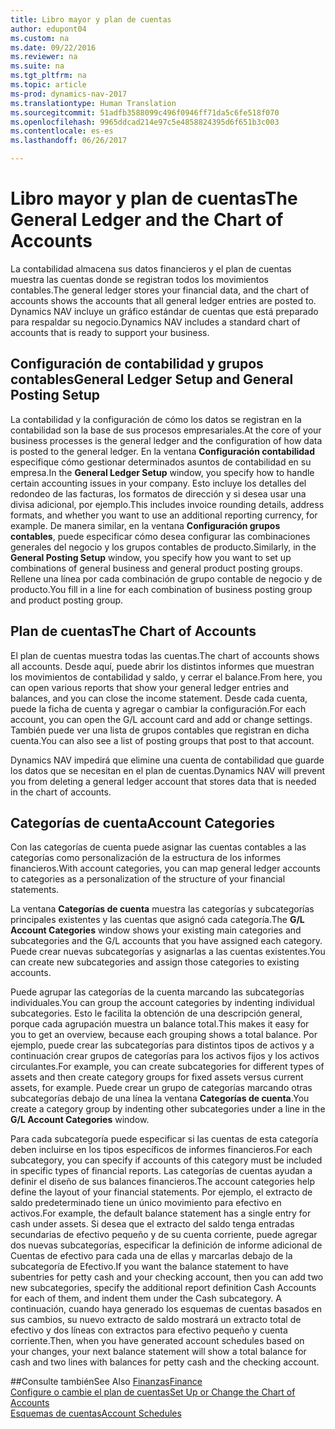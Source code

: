 ```yaml
---
title: Libro mayor y plan de cuentas
author: edupont04
ms.custom: na
ms.date: 09/22/2016
ms.reviewer: na
ms.suite: na
ms.tgt_pltfrm: na
ms.topic: article
ms-prod: dynamics-nav-2017
ms.translationtype: Human Translation
ms.sourcegitcommit: 51adfb3588099c496f0946ff71da5c6fe518f070
ms.openlocfilehash: 9965ddcad214e97c5e4858824395d6f651b3c003
ms.contentlocale: es-es
ms.lasthandoff: 06/26/2017

---
```


# <a name="the-general-ledger-and-the-chart-of-accounts"></a><span data-ttu-id="18042-102">Libro mayor y plan de cuentas</span><span class="sxs-lookup"><span data-stu-id="18042-102">The General Ledger and the Chart of Accounts</span></span>
<span data-ttu-id="18042-103">La contabilidad almacena sus datos financieros y el plan de cuentas muestra las cuentas donde se registran todos los movimientos contables.</span><span class="sxs-lookup"><span data-stu-id="18042-103">The general ledger stores your financial data, and the chart of accounts shows the accounts that all general ledger entries are posted to.</span></span> <span data-ttu-id="18042-104">Dynamics NAV incluye un gráfico estándar de cuentas que está preparado para respaldar su negocio.</span><span class="sxs-lookup"><span data-stu-id="18042-104">Dynamics NAV includes a standard chart of accounts that is ready to support your business.</span></span>

## <a name="general-ledger-setup-and-general-posting-setup"></a><span data-ttu-id="18042-105">Configuración de contabilidad y grupos contables</span><span class="sxs-lookup"><span data-stu-id="18042-105">General Ledger Setup and General Posting Setup</span></span>
<span data-ttu-id="18042-106">La contabilidad y la configuración de cómo los datos se registran en la contabilidad son la base de sus procesos empresariales.</span><span class="sxs-lookup"><span data-stu-id="18042-106">At the core of your business processes is the general ledger and the configuration of how data is posted to the general ledger.</span></span>
<span data-ttu-id="18042-107">En la ventana **Configuración contabilidad** especifique cómo gestionar determinados asuntos de contabilidad en su empresa.</span><span class="sxs-lookup"><span data-stu-id="18042-107">In the **General Ledger Setup** window, you specify how to handle certain accounting issues in your company.</span></span> <span data-ttu-id="18042-108">Esto incluye los detalles del redondeo de las facturas, los formatos de dirección y si desea usar una divisa adicional, por ejemplo.</span><span class="sxs-lookup"><span data-stu-id="18042-108">This includes invoice rounding details, address formats, and whether you want to use an additional reporting currency, for example.</span></span>
<span data-ttu-id="18042-109">De manera similar, en la ventana **Configuración grupos contables**, puede especificar cómo desea configurar las combinaciones generales del negocio y los grupos contables de producto.</span><span class="sxs-lookup"><span data-stu-id="18042-109">Similarly, in the **General Posting Setup** window, you specify how you want to set up combinations of general business and general product posting groups.</span></span> <span data-ttu-id="18042-110">Rellene una línea por cada combinación de grupo contable de negocio y de producto.</span><span class="sxs-lookup"><span data-stu-id="18042-110">You fill in a line for each combination of business posting group and product posting group.</span></span>  

## <a name="the-chart-of-accounts"></a><span data-ttu-id="18042-111">Plan de cuentas</span><span class="sxs-lookup"><span data-stu-id="18042-111">The Chart of Accounts</span></span>
<span data-ttu-id="18042-112">El plan de cuentas muestra todas las cuentas.</span><span class="sxs-lookup"><span data-stu-id="18042-112">The chart of accounts shows all accounts.</span></span> <span data-ttu-id="18042-113">Desde aquí, puede abrir los distintos informes que muestran los movimientos de contabilidad y saldo, y cerrar el balance.</span><span class="sxs-lookup"><span data-stu-id="18042-113">From here, you can open various reports that show your general ledger entries and balances, and you can close the income statement.</span></span> <span data-ttu-id="18042-114">Desde cada cuenta, puede la ficha de cuenta y agregar o cambiar la configuración.</span><span class="sxs-lookup"><span data-stu-id="18042-114">For each account, you can open the G/L account card and add or change settings.</span></span> <span data-ttu-id="18042-115">También puede ver una lista de grupos contables que registran en dicha cuenta.</span><span class="sxs-lookup"><span data-stu-id="18042-115">You can also see a list of posting groups that post to that account.</span></span>  

<span data-ttu-id="18042-116">Dynamics NAV impedirá que elimine una cuenta de contabilidad que guarde los datos que se necesitan en el plan de cuentas.</span><span class="sxs-lookup"><span data-stu-id="18042-116">Dynamics NAV will prevent you from deleting a general ledger account that stores data that is needed in the chart of accounts.</span></span>  

## <a name="account-categories"></a><span data-ttu-id="18042-117">Categorías de cuenta</span><span class="sxs-lookup"><span data-stu-id="18042-117">Account Categories</span></span>
<span data-ttu-id="18042-118">Con las categorías de cuenta puede asignar las cuentas contables a las categorías como personalización de la estructura de los informes financieros.</span><span class="sxs-lookup"><span data-stu-id="18042-118">With account categories, you can map general ledger accounts to categories as a personalization of the structure of your financial statements.</span></span>  

<span data-ttu-id="18042-119">La ventana **Categorías de cuenta** muestra las categorías y subcategorías principales existentes y las cuentas que asignó cada categoría.</span><span class="sxs-lookup"><span data-stu-id="18042-119">The **G/L Account Categories** window shows your existing main categories and subcategories and the G/L accounts that you have assigned each category.</span></span> <span data-ttu-id="18042-120">Puede crear nuevas subcategorías y asignarlas a las cuentas existentes.</span><span class="sxs-lookup"><span data-stu-id="18042-120">You can create new subcategories and assign those categories to existing accounts.</span></span>  

<span data-ttu-id="18042-121">Puede agrupar las categorías de la cuenta marcando las subcategorías individuales.</span><span class="sxs-lookup"><span data-stu-id="18042-121">You can group the account categories by indenting individual subcategories.</span></span> <span data-ttu-id="18042-122">Esto le facilita la obtención de una descripción general, porque cada agrupación muestra un balance total.</span><span class="sxs-lookup"><span data-stu-id="18042-122">This makes it easy for you to get an overview, because each grouping shows a total balance.</span></span> <span data-ttu-id="18042-123">Por ejemplo, puede crear las subcategorías para distintos tipos de activos y a continuación crear grupos de categorías para los activos fijos y los activos circulantes.</span><span class="sxs-lookup"><span data-stu-id="18042-123">For example, you can create subcategories for different types of assets and then create category groups for fixed assets versus current assets, for example.</span></span> <span data-ttu-id="18042-124">Puede crear un grupo de categorías marcando otras subcategorías debajo de una línea la ventana **Categorías de cuenta**.</span><span class="sxs-lookup"><span data-stu-id="18042-124">You create a category group by indenting other subcategories under a line in the **G/L Account Categories** window.</span></span>  

<span data-ttu-id="18042-125">Para cada subcategoría puede especificar si las cuentas de esta categoría deben incluirse en los tipos específicos de informes financieros.</span><span class="sxs-lookup"><span data-stu-id="18042-125">For each subcategory, you can specify if accounts of this category must be included in specific types of financial reports.</span></span> <span data-ttu-id="18042-126">Las categorías de cuentas ayudan a definir el diseño de sus balances financieros.</span><span class="sxs-lookup"><span data-stu-id="18042-126">The account categories help define the layout of your financial statements.</span></span> <span data-ttu-id="18042-127">Por ejemplo, el extracto de saldo predeterminado tiene un único movimiento para efectivo en activos.</span><span class="sxs-lookup"><span data-stu-id="18042-127">For example, the default balance statement has a single entry for cash under assets.</span></span> <span data-ttu-id="18042-128">Si desea que el extracto del saldo tenga entradas secundarias de efectivo pequeño y de su cuenta corriente, puede agregar dos nuevas subcategorías, especificar la definición de informe adicional de Cuentas de efectivo para cada una de ellas y marcarlas debajo de la subcategoría de Efectivo.</span><span class="sxs-lookup"><span data-stu-id="18042-128">If you want the balance statement to have subentries for petty cash and your checking account, then you can add two new subcategories, specify the additional report definition Cash Accounts for each of them, and indent them under the Cash subcategory.</span></span> <span data-ttu-id="18042-129">A continuación, cuando haya generado los esquemas de cuentas basados en sus cambios, su nuevo extracto de saldo mostrará un extracto total de efectivo y dos líneas con extractos para efectivo pequeño y cuenta corriente.</span><span class="sxs-lookup"><span data-stu-id="18042-129">Then, when you have generated account schedules based on your changes, your next balance statement will show a total balance for cash and two lines with balances for petty cash and the checking account.</span></span>     

##<a name="see-also"></a><span data-ttu-id="18042-130">Consulte también</span><span class="sxs-lookup"><span data-stu-id="18042-130">See Also</span></span>
[<span data-ttu-id="18042-131">Finanzas</span><span class="sxs-lookup"><span data-stu-id="18042-131">Finance</span></span>](finance-setup.md)  
[<span data-ttu-id="18042-132">Configure o cambie el plan de cuentas</span><span class="sxs-lookup"><span data-stu-id="18042-132">Set Up or Change the Chart of Accounts</span></span>](finance-setup-setup-chart-accounts.md)  
[<span data-ttu-id="18042-133">Esquemas de cuentas</span><span class="sxs-lookup"><span data-stu-id="18042-133">Account Schedules</span></span>](finance-setup-account-schedule.md)  

